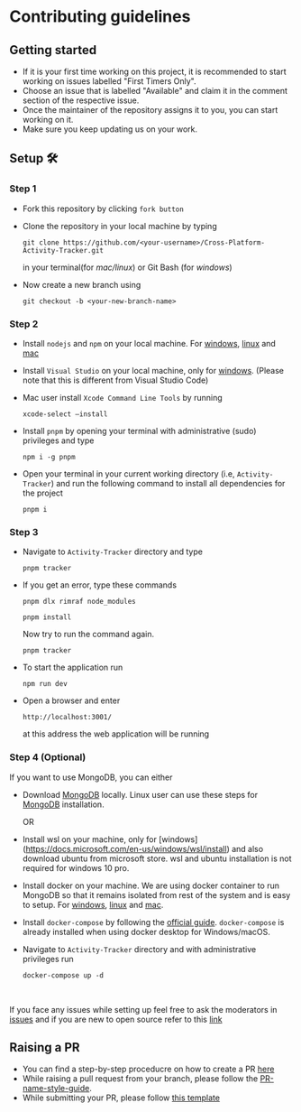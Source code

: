 # Contributing guidelines

## Getting started

- If it is your first time working on this project, it is recommended to start working on issues labelled "First Timers Only".
- Choose an issue that is labelled "Available" and claim it in the comment section of the respective issue.
- Once the maintainer of the repository assigns it to you, you can start working on it.
- Make sure you keep updating us on your work.

## Setup 🛠️

### Step 1

- Fork this repository by clicking `fork button`

- Clone the repository in your local machine by typing

  ```git
  git clone https://github.com/<your-username>/Cross-Platform-Activity-Tracker.git
  ```

  in your terminal(for _mac/linux_) or Git Bash (for _windows_)

- Now create a new branch using

  ```git
  git checkout -b <your-new-branch-name>
  ```

### Step 2

- Install `nodejs` and `npm` on your local machine. For [windows](https://www.geeksforgeeks.org/installation-of-node-js-on-windows/), [linux](https://www.digitalocean.com/community/tutorials/how-to-install-node-js-on-ubuntu-20-04) and [mac](https://nodesource.com/blog/installing-nodejs-tutorial-mac-os-x/)

- Install `Visual Studio` on your local machine, only for [windows](https://visualstudio.microsoft.com/thank-you-downloading-visual-studio/?sku=BuildTools). (Please note that this is different from Visual Studio Code)
- Mac user install `Xcode Command Line Tools` by running

  ```git
  xcode-select –install
  ```

- Install `pnpm` by opening your terminal with administrative (sudo) privileges and type

  ```git
  npm i -g pnpm
  ```

- Open your terminal in your current working directory (i.e, `Activity-Tracker`) and run the following command to install all dependencies for the project

  ```pnpm
  pnpm i
  ```

### Step 3

- Navigate to `Activity-Tracker` directory and type

  ```pnpm
  pnpm tracker
  ```

- If you get an error, type these commands

  ```pnpm
  pnpm dlx rimraf node_modules
  ```

  ```pnpm
  pnpm install
  ```

  Now try to run the command again.

  ```pnpm
  pnpm tracker
  ```

- To start the application run

  ```npm
  npm run dev
  ```

- Open a browser and enter

  ```link
  http://localhost:3001/
  ```

  at this address the web application will be running

### Step 4 (Optional)

If you want to use MongoDB, you can either

- Download [MongoDB](https://www.mongodb.com/try/download/community) locally.
  Linux user can use these steps for [MongoDB](https://docs.mongodb.com/manual/tutorial/install-mongodb-on-ubuntu/) installation.

  OR

- Install wsl on your machine, only for [windows] (https://docs.microsoft.com/en-us/windows/wsl/install) and also download ubuntu from microsoft store.
  wsl and ubuntu installation is not required for windows 10 pro.

- Install docker on your machine. We are using docker container to run MongoDB so that it remains isolated from rest of the system and is easy to setup. For [windows](https://docs.docker.com/desktop/windows/install/), [linux](https://docs.docker.com/engine/install/ubuntu/) and [mac](https://docs.docker.com/desktop/mac/install/).

- Install `docker-compose` by following the [official guide](https://docs.docker.com/compose/install/).
  `docker-compose` is already installed when using docker desktop for Windows/macOS.

- Navigate to `Activity-Tracker` directory and with administrative privileges run

  ```docker
  docker-compose up -d
  ```

</br>

If you face any issues while setting up feel free to ask the moderators in [issues](https://github.com/OpenLake/Cross-Platform-Activity-Tracker/issues) and if you are new to open source refer to this [link](https://github.com/firstcontributions/first-contributions)

## Raising a PR

- You can find a step-by-step proceducre on how to create a PR [here](https://github.com/OpenLake/Cross-Platform-Activity-Tracker/wiki/A-step-by-step-procedure-for-creating-a-PR)
- While raising a pull request from your branch, please follow the [PR-name-style-guide](https://github.com/OpenLake/Cross-Platform-Activity-Tracker/wiki/PR-name-style-guide).
- While submitting your PR, please follow [this template](https://github.com/OpenLake/Cross-Platform-Activity-Tracker/blob/main/.github/PULL_REQUEST_TEMPLATE.md)
